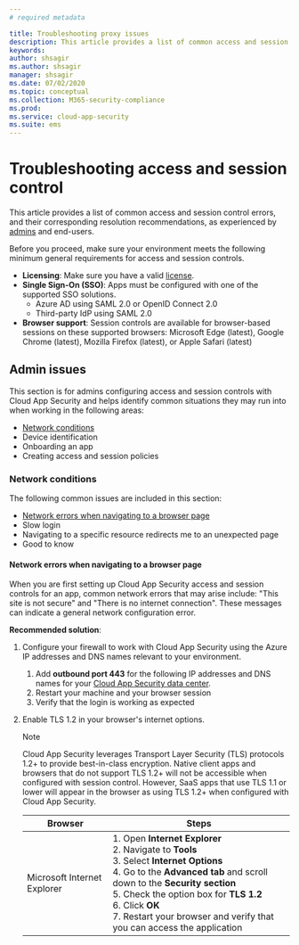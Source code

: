 ```yaml
---
# required metadata

title: Troubleshooting proxy issues
description: This article provides a list of common access and session control errors and corresponding resolution recommendations.
keywords:
author: shsagir
ms.author: shsagir
manager: shsagir
ms.date: 07/02/2020
ms.topic: conceptual
ms.collection: M365-security-compliance
ms.prod:
ms.service: cloud-app-security
ms.suite: ems
---
```

# Troubleshooting access and session control

This article provides a list of common access and session control errors, and their corresponding resolution recommendations, as experienced by [admins](#admin-issues) and end-users.

Before you proceed, make sure your environment meets the following minimum general requirements for access and session controls.

- **Licensing**: Make sure you have a valid [license](https://aka.ms/mcaslicensing).
- **Single Sign-On (SSO)**: Apps must be configured with one of the supported SSO solutions.
  - Azure AD using SAML 2.0 or OpenID Connect 2.0
  - Third-party IdP using SAML 2.0
- **Browser support**: Session controls are available for browser-based sessions on these supported browsers: Microsoft Edge (latest), Google Chrome (latest), Mozilla Firefox (latest), or Apple Safari (latest)

## Admin issues

This section is for admins configuring access and session controls with Cloud App Security and helps identify common situations they may run into when working in the following areas:

- [Network conditions](#network-conditions)
- Device identification
- Onboarding an app
- Creating access and session policies

### Network conditions

The following common issues are included in this section:

- [Network errors when navigating to a browser page](#network-errors-when-navigating-to-a-browser-page)
- Slow login
- Navigating to a specific resource redirects me to an unexpected page
- Good to know

#### Network errors when navigating to a browser page

When you are first setting up Cloud App Security access and session controls for an app, common network errors that may arise include: "This site is not secure" and "There is no internet connection". These messages can indicate a general network configuration error.

**Recommended solution**:

1. Configure your firewall to work with Cloud App Security using the Azure IP addresses and DNS names relevant to your environment.
    1. Add **outbound port 443** for the following IP addresses and DNS names for your [Cloud App Security data center](network-requirements.md#access-and-session-controls).
    1. Restart your machine and your browser session
    1. Verify that the login is working as expected
1. Enable TLS 1.2 in your browser's internet options.

    > [!NOTE]
    > Cloud App Security leverages Transport Layer Security (TLS) protocols 1.2+ to provide best-in-class encryption. Native client apps and browsers that do not support TLS 1.2+ will not be accessible when configured with session control. However, SaaS apps that use TLS 1.1 or lower will appear in the browser as using TLS 1.2+ when configured with Cloud App Security.

    | Browser | Steps |
    |---|---|
    | Microsoft Internet Explorer | 1. Open **Internet Explorer**<br />2. Navigate to **Tools**<br />3. Select **Internet Options**<br />4. Go to the **Advanced tab** and scroll down to the **Security section**<br />5. Check the option box for **TLS 1.2**<br />6. Click **OK**<br />7. Restart your browser and verify that you can access the application |

<!--
Open Internet Explorer.
Select Tools > Internet Options > Security tab.
Select a zone to change the security settings.
Following are the zones:
- Internet
- Local intranet
- Trusted sites
- Restricted sites
Select the Enable Protected Mode check box for the all the zones.
Select Apply, and then select OK.
-->

